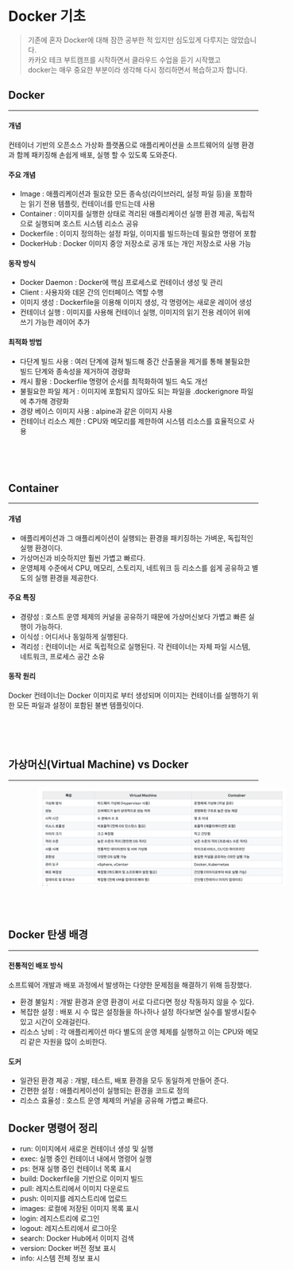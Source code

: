 # Docker 기초

> 기존에 혼자 Docker에 대해 잠깐 공부한 적 있지만 심도있게 다루지는 않았습니다.  
> 카카오 테크 부트캠프를 시작하면서 클라우드 수업을 듣기 시작했고  
> docker는 매우 중요한 부분이라 생각해 다시 정리하면서 복습하고자 합니다.  

## Docker
***
#### 개념
컨테이너 기반의 오픈소스 가상화 플랫폼으로 애플리케이션을 소프트웨어의 실행 환경과 함께 패키징해 손쉽게 배포, 실행 할 수 있도록 도와준다.

#### 주요 개념
- Image : 애플리케이션과 필요한 모든 종속성(라이브러리, 설정 파일 등)을 포함하는 읽기 전용 템플릿, 컨테이너를 만드는데 사용
- Container : 이미지를 실행한 상태로 격리된 애플리케이션 실행 환경 제공, 독립적으로 실행되며 호스트 시스템 리소스 공유
- Dockerfile : 이미지 정의하는 설정 파일, 이미지를 빌드하는데 필요한 명령어 포함
- DockerHub : Docker 이미지 중앙 저장소로 공개 또는 개인 저장소로 사용 가능

#### 동작 방식
- Docker Daemon : Docker에 핵심 프로세스로 컨테이너 생성 및 관리
- Client : 사용자와 데몬 간의 인터페이스 역할 수행
- 이미지 생성 : Dockerfile을 이용해 이미지 생성, 각 명령어는 새로운 레이어 생성
- 컨테이너 실행 : 이미지를 사용해 컨테이너 실행, 이미지의 읽기 전용 레이어 위에 쓰기 가능한 레이어 추가

#### 최적화 방법
- 다단계 빌드 사용 : 여러 단계에 걸쳐 빌드해 중간 산출물을 제거를 통해 불필요한 빌드 단계와 종속성을 제거하여 경량화
- 캐시 활용 : Dockerfile 명령어 순서를 최적화하여 빌드 속도 개선
- 불필요한 파일 제거 : 이미지에 포함되지 않아도 되는 파일을 .dockerignore 파일에 추가해 경량화
- 경량 베이스 이미지 사용 : alpine과 같은 이미지 사용
- 컨테이너 리소스 제한 : CPU와 메모리를 제한하여 시스템 리소스를 효율적으로 사용


<div style="height: 50px;"></div>

## Container
***
#### 개념
- 애플리케이션과 그 애플리케이션이 실행되는 환경을 패키징하는 가벼운, 독립적인 실행 환경이다.
- 가상머신과 비슷하지만 훨씬 가볍고 빠르다.
- 운영체제 수준에서 CPU, 메모리, 스토리지, 네트워크 등 리소스를 쉽게 공유하고 별도의 실행 환경을 제공한다.

#### 주요 특징
- 경량성 : 호스트 운영 체제의 커널을 공유하기 때문에 가상머신보다 가볍고 빠른 실행이 가능하다.
- 이식성 : 어디서나 동일하게 실행된다.
- 격리성 : 컨테이너는 서로 독립적으로 실행된다. 각 컨테이너는 자체 파일 시스템, 네트워크, 프로세스 공간 소유

#### 동작 원리
Docker 컨테이너는 Docker 이미지로 부터 생성되며 이미지는 컨테이너를 실행하기 위한 모든 파일과 설정이 포함된 불변 템플릿이다.

<div style="height: 50px;"></div>

## 가상머신(Virtual Machine) vs Docker
***

<img style="margin-left: 60px; width: 500px;" src="/img/posts/docker/VMvsDocker.png">

<div style="height: 50px;"></div>

## Docker 탄생 배경
***
#### 전통적인 배포 방식
소프트웨어 개발과 배포 과정에서 발생하는 다양한 문제점을 해결하기 위해 등장했다.
- 환경 불일치 : 개발 환경과 운영 환경이 서로 다르다면 정상 작동하지 않을 수 있다.
- 복잡한 설정 : 배포 시 수 많은 설정들을 하나하나 설정 하다보면 실수를 발생시킬수 있고 시간이 오래걸린다.
- 리소스 낭비 : 각 애플리케이션 마다 별도의 운영 체제를 실행하고 이는 CPU와 메모리 같은 자원을 많이 소비한다.

#### 도커
- 일관된 환경 제공 : 개발, 테스트, 배포 환경을 모두 동일하게 만들어 준다.
- 간편한 설정 : 애플리케이션이 실행되는 환경을 코드로 정의
- 리소스 효율성 : 호스트 운영 체제의 커널을 공유해 가볍고 빠르다.

## Docker 명령어 정리
- run: 이미지에서 새로운 컨테이너 생성 및 실행
- exec: 실행 중인 컨테이너 내에서 명령어 실행
- ps: 현재 실행 중인 컨테이너 목록 표시
- build: Dockerfile을 기반으로 이미지 빌드
- pull: 레지스트리에서 이미지 다운로드
- push: 이미지를 레지스트리에 업로드
- images: 로컬에 저장된 이미지 목록 표시
- login: 레지스트리에 로그인
- logout: 레지스트리에서 로그아웃
- search: Docker Hub에서 이미지 검색
- version: Docker 버전 정보 표시
- info: 시스템 전체 정보 표시

